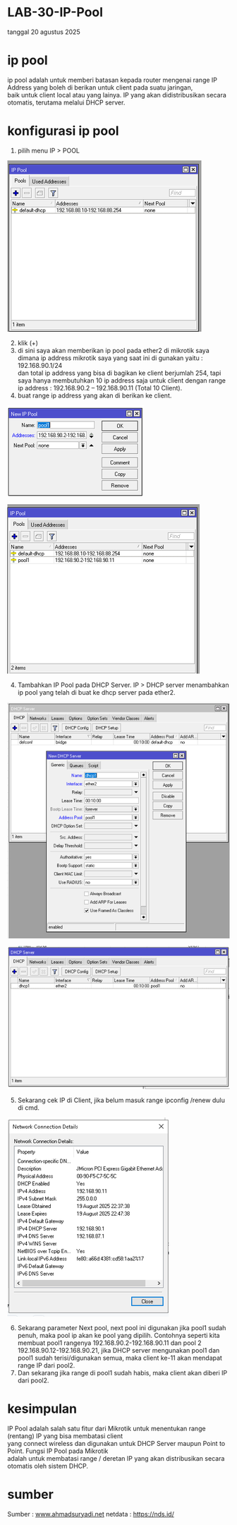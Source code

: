 # LAB-30-IP-Pool
tanggal 20 agustus 2025    

# ip pool    
ip pool adalah untuk memberi batasan kepada router mengenai range IP Address yang boleh di berikan untuk client pada suatu jaringan,    
baik untuk client local atau yang lainya. IP yang akan didistribusikan secara otomatis, terutama melalui DHCP server.   

# konfigurasi ip pool   
1. pilih menu IP > POOL

![m](po1.PNG)

2. klik (+)     
3. di sini saya akan memberikan ip pool pada ether2 di mikrotik saya dimana ip address mikrotik saya yang saat ini di gunakan yaitu : 192.168.90.1/24      
   dan total ip address yang bisa di bagikan ke client berjumlah 254, tapi saya hanya membutuhkan 10 ip address saja untuk client dengan range
   ip address : 192.168.90.2 – 192.168.90.11 (Total 10 Client).
3. buat range ip address yang akan di berikan ke client.

![m](po2.PNG)

![m](po3.PNG)

4. Tambahkan IP Pool pada DHCP Server.
   IP > DHCP server
   menambahkan ip pool yang telah di buat ke dhcp server pada ether2.
   
![m](po4.PNG)

![m](po5.PNG)

5. Sekarang cek IP di Client, jika belum masuk range ipconfig /renew dulu di cmd.

![m](po6.PNG)

6. Sekarang parameter Next pool, next pool ini digunakan jika pool1 sudah penuh, maka pool ip akan ke pool yang dipilih. Contohnya seperti
   kita membuat pool1 rangenya 192.168.90.2-192.168.90.11 dan pool 2 192.168.90.12-192.168.90.21, jika DHCP server mengunakan pool1 dan pool1 sudah terisi/digunakan semua,
   maka client ke-11 akan mendapat range IP dari pool2.
7. Dan sekarang jika range di pool1 sudah habis, maka client akan diberi IP dari pool2.

# kesimpulan

IP Pool adalah salah satu fitur dari Mikrotik untuk menentukan range (rentang) IP yang bisa membatasi client   
yang connect wireless dan digunakan untuk DHCP Server maupun Point to Point. Fungsi IP Pool pada Mikrotik  
adalah untuk membatasi range / deretan IP yang akan distribusikan secara otomatis oleh sistem DHCP.

# sumber 

Sumber : www.ahmadsuryadi.net
netdata : https://nds.id/
